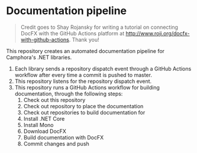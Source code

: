 # Documentation pipeline
> Credit goes to Shay Rojansky for writing a tutorial on connecting DocFX with the GitHub Actions platform at http://www.roji.org/docfx-with-github-actions. Thank you!

This repository creates an automated documentation pipeline for Camphora's .NET libraries.

1. Each library sends a repository dispatch event through a GitHub Actions workflow after every time a commit is pushed to master.
2. This repository listens for the repository dispatch event.
3. This repository runs a GitHub Actions workflow for building documentation, through the following steps:
	1. Check out this repository
	3. Check out repository to place the documentation
	2. Check out repositories to build documentation for
	4. Install .NET Core
	5. Install Mono
	6. Download DocFX
	7. Build documentation with DocFX
	7. Commit changes and push
